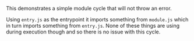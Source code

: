 This demonstrates a simple module cycle that will not throw an error.

Using `entry.js` as the entrypoint it imports something from `module.js` which
in turn imports something from `entry.js`. None of these things are using during
execution though and so there is no issue with this cycle.
